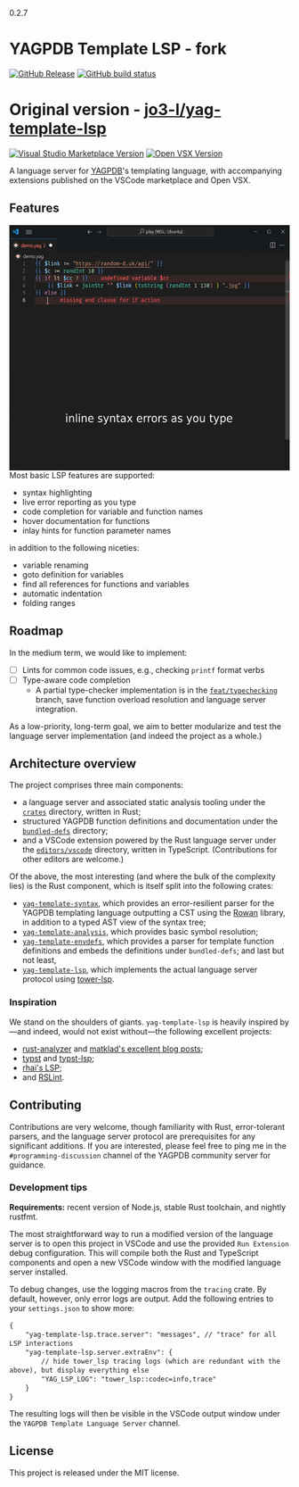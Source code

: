 0.2.7
# YAGPDB Template LSP - fork

<a href="https://github.com/Discord-Temp/yag-template-lsp/releases/latest"><img src="https://img.shields.io/github/v/release/Discord-Temp/yag-template-lsp?style=for-the-badge&color=1f6feb" alt="GitHub Release"></a>
<a href="https://github.com/Discord-Temp/yag-template-lsp/actions"><img src="https://img.shields.io/github/actions/workflow/status/Discord-Temp/yag-template-lsp/ci.yml?style=for-the-badge" alt="GitHub build status"></a>

# Original version - [jo3-l/yag-template-lsp](https://github.com/jo3-l/yag-template-lsp)

<a href="https://marketplace.visualstudio.com/items?itemName=jo3-l.yag-template-lsp"><img src="https://img.shields.io/visual-studio-marketplace/v/jo3-l.yag-template-lsp?style=for-the-badge&label=VSCode" alt="Visual Studio Marketplace Version"></a>
<a href="https://open-vsx.org/extension/jo3-l/yag-template-lsp"><img src="https://img.shields.io/open-vsx/v/jo3-l/yag-template-lsp?style=for-the-badge&color=blue" alt="Open VSX Version"></a>

A language server for [YAGPDB](https://yagpdb.xyz)'s templating language, with accompanying extensions published on the
VSCode marketplace and Open VSX.

## Features

<img align="right" src="./assets/feature_slideshow.gif" height="440" alt="Highlighted feature slideshow" />

Most basic LSP features are supported:

- syntax highlighting
- live error reporting as you type
- code completion for variable and function names
- hover documentation for functions
- inlay hints for function parameter names

in addition to the following niceties:

- variable renaming
- goto definition for variables
- find all references for functions and variables
- automatic indentation
- folding ranges

## Roadmap

In the medium term, we would like to implement:

- [ ] Lints for common code issues, e.g., checking `printf` format verbs
- [ ] Type-aware code completion
  - A partial type-checker implementation is in the [`feat/typechecking`][typeck-branch] branch,
    save function overload resolution and language server integration.

As a low-priority, long-term goal, we aim to better modularize and test the language server implementation (and indeed
the project as a whole.)

[typeck-branch]: https://github.com/Discord-Temp/yag-template-lsp/tree/feat/typechecking

## Architecture overview

The project comprises three main components:

- a language server and associated static analysis tooling under the [`crates`][crates-dir] directory, written in Rust;
- structured YAGPDB function definitions and documentation under the [`bundled-defs`][bundled-defs-dir] directory;
- and a VSCode extension powered by the Rust language server under the [`editors/vscode`][editors-vscode-dir] directory,
  written in TypeScript. (Contributions for other editors are welcome.)

Of the above, the most interesting (and where the bulk of the complexity lies) is the Rust component, which is itself
split into the following crates:

- [`yag-template-syntax`][syntax-crate-dir], which provides an error-resilient parser for the YAGPDB templating language
  outputting a CST using the [Rowan](https://github.com/rust-analyzer/rowan) library, in addition to a typed AST view of
  the syntax tree;
- [`yag-template-analysis`][analysis-crate-dir], which provides basic symbol resolution;
- [`yag-template-envdefs`][envdefs-crate-dir], which provides a parser for template function definitions and embeds
  the definitions under `bundled-defs`; and last but not least,
- [`yag-template-lsp`][lsp-crate-dir], which implements the actual language server protocol
  using [tower-lsp](https://github.com/ebkalderon/tower-lsp).

[crates-dir]: https://github.com/Discord-Temp/yag-template-lsp/tree/main/crates/
[bundled-defs-dir]: https://github.com/Discord-Temp/yag-template-lsp/tree/main/bundled-defs/README.md
[syntax-crate-dir]: https://github.com/Discord-Temp/yag-template-lsp/tree/main/crates/yag-template-syntax
[analysis-crate-dir]: https://github.com/Discord-Temp/yag-template-lsp/tree/main/crates/yag-template-analysis
[envdefs-crate-dir]: https://github.com/Discord-Temp/yag-template-lsp/tree/main/crates/yag-template-envdefs
[lsp-crate-dir]: https://github.com/Discord-Temp/yag-template-lsp/tree/main/crates/yag-template-lsp
[editors-vscode-dir]: https://github.com/Discord-Temp/yag-template-lsp/tree/main/editors/vscode

### Inspiration

We stand on the shoulders of giants. `yag-template-lsp` is heavily inspired by—and indeed, would not exist without—the
following excellent projects:

- [rust-analyzer](https://github.com/rust-lang/rust-analyzer) and [matklad's excellent blog
  posts](https://matklad.github.io/);
- [typst](https://github.com/typst/typst) and [typst-lsp](https://github.com/nvarner/typst-lsp);
- [rhai's LSP](https://github.com/rhaiscript/lsp);
- and [RSLint](https://github.com/rslint/rslint).

## Contributing

Contributions are very welcome, though familiarity with Rust, error-tolerant parsers, and the language server protocol
are prerequisites for any significant additions. If you are interested, please feel free to ping me in the
`#programming-discussion` channel of the YAGPDB community server for guidance.

### Development tips

**Requirements:** recent version of Node.js, stable Rust toolchain, and nightly rustfmt.

The most straightforward way to run a modified version of the language server is to open this project in VSCode and use
the provided `Run Extension` debug configuration. This will compile both the Rust and TypeScript components and open a
new VSCode window with the modified language server installed.

To debug changes, use the logging macros from the `tracing` crate. By default, however, only error logs are output. Add
the following entries to your `settings.json` to show more:

```jsonc
{
	"yag-template-lsp.trace.server": "messages", // "trace" for all LSP interactions
	"yag-template-lsp.server.extraEnv": {
		// hide tower_lsp tracing logs (which are redundant with the above), but display everything else
		"YAG_LSP_LOG": "tower_lsp::codec=info,trace"
	}
}
```

The resulting logs will then be visible in the VSCode output window under the `YAGPDB Template Language Server` channel.

## License

This project is released under the MIT license.
